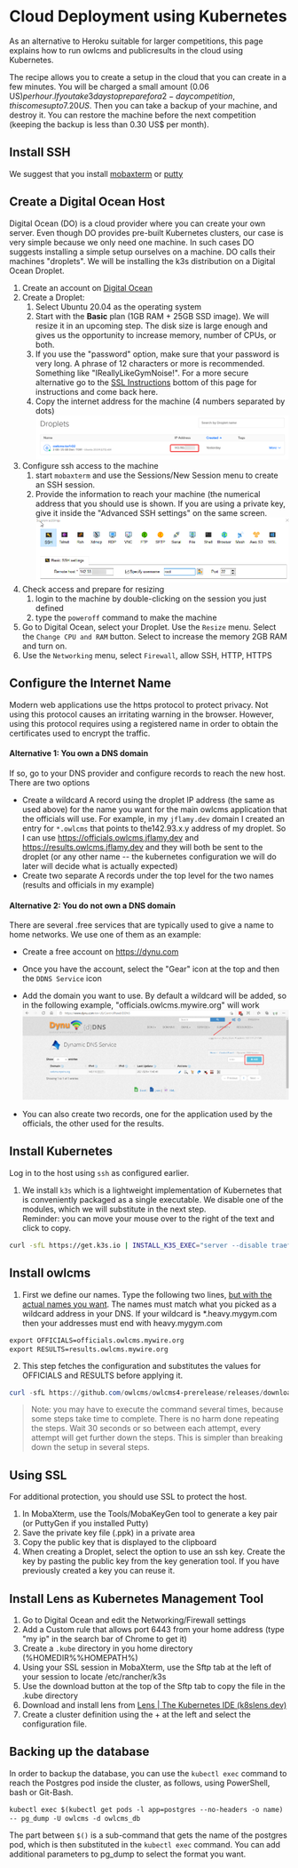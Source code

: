 

# Cloud Deployment using Kubernetes

As an alternative to Heroku suitable for larger competitions, this page explains how to run owlcms and publicresults in the cloud using Kubernetes.

The recipe allows you to create a setup in the cloud that you can create in a few minutes. You will be charged a small amount (0.06 US$) per hour.  If you take 3 days to prepare for a 2-day competition, this comes up to 7.20 US$.  Then you can take a backup of your machine, and destroy it. You can restore the machine before the next competition (keeping the backup is less than 0.30 US$ per month).

## Install SSH

We suggest that you install [mobaxterm](https://mobaxterm.mobatek.net/) or [putty](https://www.chiark.greenend.org.uk/~sgtatham/putty/latest.html)

## Create a Digital Ocean Host

Digital Ocean (DO) is a cloud provider where you can create your own server.  Even though DO provides pre-built Kubernetes clusters, our case is very simple because we only need one machine.  In such cases DO suggests installing a simple setup ourselves on a machine.  DO calls their machines "droplets".  We will be installing the k3s distribution on a Digital Ocean Droplet.

1. Create an account on [Digital Ocean](https://cloud.digitalocean.com/droplets)
2. Create a Droplet: 
    1. Select Ubuntu 20.04 as the operating system
    2. Start with the **Basic** plan (1GB RAM + 25GB SSD image).  We will resize it in an upcoming step. The disk size is large enough and gives us the opportunity to increase memory, number of CPUs, or both. 
    3. If you use the "password" option, make sure that your password is very long.  A phrase of 12 characters or more is recommended.  Something like "IReallyLikeGymNoise!". For a more secure alternative go to the [SSL Instructions](#using-ssl) bottom of this page for instructions and come back here.
    4. Copy the internet address for the machine (4 numbers separated by dots)
        ![droplet_ip](img/K3S/droplet_ip.png)
3. Configure ssh access to the machine
    1. start `mobaxterm` and use the Sessions/New Session menu to create an SSH session.
    2. Provide the information to reach your machine (the numerical address that you should use is shown.  If you are using a private key, give it inside the "Advanced SSH settings" on the same screen.![ssh_config](img/K3S/ssh_config.png)
4. Check access and prepare for resizing
    1. login to the machine by double-clicking on the session you just defined
    2. type the `poweroff` command to make the machine 
5. Go to Digital Ocean, select your Droplet.  Use the `Resize` menu.  Select the `Change CPU and RAM` button. Select to increase the memory 2GB RAM and turn on. 
6. Use the `Networking` menu,  select `Firewall`, allow SSH, HTTP, HTTPS

## Configure the Internet Name

Modern web applications use the https protocol to protect privacy.  Not using this protocol causes an irritating warning in the browser.  However, using this protocol requires using a registered name in order to obtain the certificates used to encrypt the traffic.

#### Alternative 1: You own a DNS domain

If so, go to your DNS provider and configure records to reach the new host. There are two options

- Create a wildcard A record using the droplet IP address (the same as used above) for the name you want for the main owlcms application that the officials will use.   For example, in my `jflamy.dev` domain I created an entry for `*.owlcms` that points to the142.93.x.y address of my droplet.
  So I can use https://officials.owlcms.jflamy.dev  and https://results.owlcms.jflamy.dev and they will both be sent to the droplet (or any other name -- the kubernetes configuration we will do later will decide what is actually expected)
- Create two separate A records under the top level for the two names (results and officials in my example)

#### Alternative 2: You do not own a DNS domain

There are several .free services that are typically used to give a name to home networks.  We use one of them as an example:

- Create a free account on https://dynu.com
- Once you have the account, select the "Gear" icon at the top and then the `DDNS Service` icon
- Add the domain you want to use.  By default a wildcard will be added, so in the following example, "officials.owlcms.mywire.org" will work
  ![dynu_ddns](img/K3S/dynu_ddns.png)

- You can also create two records, one for the application used by the officials, the other used for the results.

## Install Kubernetes

Log in to the host using `ssh` as configured earlier.

1. We install `k3s` which is a lightweight implementation of Kubernetes that is conveniently packaged as a single executable.    We disable one of the modules, which we will substitute in the next step.  
   Reminder: you can move your mouse over to  the right of the text and click to copy.

```bash
curl -sfL https://get.k3s.io | INSTALL_K3S_EXEC="server --disable traefik" sh 
```

## Install owlcms

1. First we define our names.  Type the following two lines, <u>but with the actual names you want</u>.  The names must match what you picked as a wildcard address in your DNS.  If your wildcard is *.heavy.mygym.com then your addresses must end with heavy.mygym.com

```
export OFFICIALS=officials.owlcms.mywire.org
export RESULTS=results.owlcms.mywire.org
```
2. This step fetches the configuration and substitutes the values for OFFICIALS and RESULTS before applying it.  

```powershell
curl -sfL https://github.com/owlcms/owlcms4-prerelease/releases/download/34.3.0-beta03/k3s_setup.yaml | envsubst | kubectl apply -f - 
```

> Note: you may have to execute the command several times, because some steps take time to complete.  There is no harm done repeating the steps.  Wait 30 seconds or so between each attempt, every attempt will get further down the steps.  This is simpler than breaking down the setup in several steps. 

## Using SSL

For additional protection, you should use SSL to protect the host.

1. In MobaXterm, use the Tools/MobaKeyGen tool to generate a key pair (or PuttyGen if you installed Putty)
2. Save the private key file (.ppk) in a private area
3. Copy the public key that is displayed to the clipboard
4. When creating a Droplet, select the option to use an ssh key.  Create the key by pasting the public key from the key generation tool.  If you have previously created a key you can reuse it.

## Install Lens as Kubernetes Management Tool

1. Go to Digital Ocean and edit the Networking/Firewall settings
2. Add a Custom rule that allows port 6443 from your home address (type "my ip" in the search bar of Chrome to get it)
3. Create a `.kube` directory in you home directory (%HOMEDIR%%HOMEPATH%)
4. Using your SSL session in MobaXterm, use the Sftp tab at the left of your session to locate /etc/rancher/k3s
5. Use the download button at the top of the Sftp tab to copy the file in the .kube directory
6. Download and install lens from [Lens | The Kubernetes IDE (k8slens.dev)](https://k8slens.dev/)
7. Create a cluster definition using the + at the left and select the configuration file.

## Backing up the database

In order to backup the database, you can use the `kubectl exec` command to reach the Postgres pod inside the cluster, as follows, using PowerShell, bash or Git-Bash.

```
kubectl exec $(kubectl get pods -l app=postgres --no-headers -o name) -- pg_dump -U owlcms -d owlcms_db
```

The part between `$()` is a sub-command that gets the name of the postgres pod, which is then substituted in the `kubectl exec` command.   You can add additional parameters to pg_dump to select the format you want.